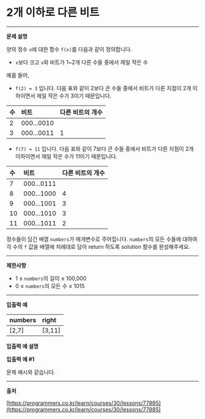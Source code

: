 2개 이하로 다른 비트
===
---
**문제 설명**

양의 정수 ```x```에 대한 함수 ```f(x)```를 다음과 같이 정의합니다.

- ```x```보다 크고 ```x```와 비트가 1~2개 다른 수들 중에서 제일 작은 수

예를 들어,

- ```f(2) = 3``` 입니다. 다음 표와 같이 2보다 큰 수들 중에서 비트가 다른 지점이 2개 이하이면서 제일 작은 수가 3이기 때문입니다.

| 수  | 비트        | 다른 비트의 개수   |
|:----|:-----------|:----------------|
| 2   | 000...0010 |                 |
| 3   | 000...0011 | 1               |

- ```f(7) = 11``` 입니다. 다음 표와 같이 7보다 큰 수들 중에서 비트가 다른 지점이 2개 이하이면서 제일 작은 수가 11이기 때문입니다.

| 수  | 비트        | 다른 비트의 개수   |
|:----|:-----------|:----------------|
|7    |	000...0111 |                 |
|8    |	000...1000 |	4            |
|9    |	000...1001 |	3            |
|10   |	000...1010 |	3            |
|11   |	000...1011 |	2            |

정수들이 담긴 배열 ```numbers```가 매개변수로 주어집니다. ```numbers```의 모든 수들에 대하여 각 수의 ```f``` 값을 배열에 차례대로 담아 return 하도록 solution 함수를 완성해주세요.

---

**제한사항**

- 1 ≤ ```numbers```의 길이 ≤ 100,000
- 0 ≤ ```numbers```의 모든 수 ≤ 1015

---

**입출력 예**

| numbers  | right  |
|:---------|:-------|
| [2,7]    | [3,11] |

**입출력 예 설명**

**입출력 예 #1**

문제 예시와 같습니다.

---

**출처**

[https://programmers.co.kr/learn/courses/30/lessons/77885](https://programmers.co.kr/learn/courses/30/lessons/77885)
